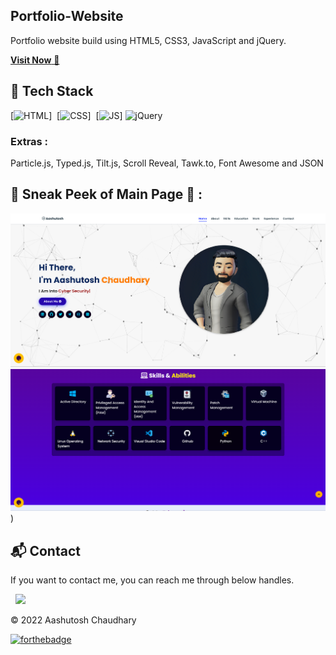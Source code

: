 ## Portfolio-Website
Portfolio website build using HTML5, CSS3, JavaScript and jQuery.

<a href="https://www.linkedin.com/in/aashutos/" target="_blank">**Visit Now** 🚀</a>


## 📌 Tech Stack
[![HTML](https://img.shields.io/badge/html5%20-%23E34F26.svg?&style=for-the-badge&logo=html5&logoColor=white)]&nbsp;
[![CSS](https://img.shields.io/badge/css3%20-%231572B6.svg?&style=for-the-badge&logo=css3&logoColor=white)]&nbsp;
[![JS](https://img.shields.io/badge/javascript%20-%23323330.svg?&style=for-the-badge&logo=javascript&logoColor=%23F7DF1E)]
<img alt="jQuery" src="https://img.shields.io/badge/jquery-%230769AD.svg?style=for-the-badge&logo=jquery&logoColor=white"/>


### Extras : 
Particle.js, Typed.js, Tilt.js, Scroll Reveal, Tawk.to, Font Awesome and JSON

## 📌 Sneak Peek of Main Page 🙈 :
![mockup720](https://github.com/aashutosh-chy/Personal-Portfolio/blob/main/assets/images/projects/portfolio1.png)
![ss](https://github.com/aashutosh-chy/Personal-Portfolio/blob/main/assets/images/projects/skills.png))


<h2>📬 Contact</h2>


If you want to contact me, you can reach me through below handles.

&nbsp;&nbsp;<a href="https://www.linkedin.com/in/aashutos/"><img src="https://www.felberpr.com/wp-content/uploads/linkedin-logo.png" width="30"></img></a>

© 2022 Aashutosh Chaudhary


[![forthebadge](https://forthebadge.com/images/badges/built-with-love.svg)](https://forthebadge.com)

